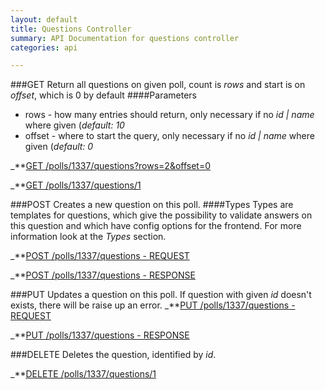 ```yaml
---
layout: default
title: Questions Controller
summary: API Documentation for questions controller
categories: api

---
```

###GET
Return all questions on given poll, count is _rows_ and start is on _offset_, which is 0 by default
####Parameters
* rows - how many entries should return, only necessary if no _id | name_ where given (_default: 10_
* offset - where to start the query, only necessary if no _id | name_ where given (_default: 0_

_**[GET /polls/1337/questions?rows=2&offset=0](https://github.com/newLoki/Pollex/blob/master/documentation/questions/get.index.json)

_**[GET /polls/1337/questions/1](https://github.com/newLoki/Pollex/blob/master/documentation/questions/get.1.json)

###POST
Creates a new question on this poll.
####Types
Types are templates for questions, which give the possibility to validate answers on this question and which have config options for
the frontend.
For more information look at the _Types_ section.

_**[POST /polls/1337/questions - REQUEST](https://github.com/newLoki/Pollex/blob/master/documentation/questions/post.request.json)

_**[POST /polls/1337/questions - RESPONSE](https://github.com/newLoki/Pollex/blob/master/documentation/questions/post.response.json)

###PUT
Updates a question on this poll.
If question with given _id_ doesn't exists, there will be raise up an error.
_**[PUT /polls/1337/questions - REQUEST](https://github.com/newLoki/Pollex/blob/master/documentation/questions/put.request.json)

_**[PUT /polls/1337/questions - RESPONSE](https://github.com/newLoki/Pollex/blob/master/documentation/questions/put.response.json)


###DELETE
Deletes the question, identified by _id_.

_**[DELETE /polls/1337/questions/1](https://github.com/newLoki/Pollex/blob/master/documentation/polls/delete.1.json)